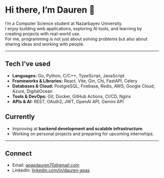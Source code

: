 # Hi there, I’m Dauren 👋

I’m a Computer Science student at Nazarbayev University.  
I enjoy building web applications, exploring AI tools, and learning by creating projects with real-world use.  
For me, programming is not just about solving problems but also about sharing ideas and working with people.  

---

## Tech I’ve used
- **Languages:** Go, Python, C/C++, TypeScript, JavaScript  
- **Frameworks & Libraries:** React, Vite, Gin, Chi, FastAPI, Celery  
- **Databases & Cloud:** PostgreSQL, Firebase, Redis, AWS, Google Cloud, Azure, DigitalOcean  
- **Tools & DevOps:** Git, Docker, GitHub Actions, CI/CD, Nginx  
- **APIs & AI:** REST, OAuth2, JWT, OpenAI API, Gemini API  


## Currently  
- Improving at **backend development and scalable infrastructure**.  
- Working on personal projects and preparing for upcoming internships.  

---

## Connect
- Email: apasdauren70@gmail.com  
- LinkedIn: [linkedin.com/in/dauren-apas](https://linkedin.com/in/dauren-apas)  
